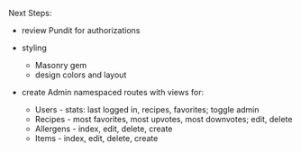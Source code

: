 Next Steps:

- review Pundit for authorizations

- styling
  - Masonry gem
  - design colors and layout 

- create Admin namespaced routes with views for:
  - Users - stats: last logged in, recipes, favorites; toggle admin
  - Recipes - most favorites, most upvotes, most downvotes; edit, delete
  - Allergens - index, edit, delete, create
  - Items - index, edit, delete, create